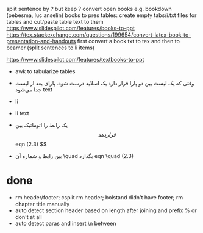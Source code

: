 split sentence by ? but keep ?
convert open books e.g. bookdown (pebesma, luc anselin) books to pres
tables: create empty tabs/i.txt files for tables and cut/paste table text to them
https://www.slidespilot.com/features/books-to-ppt
https://tex.stackexchange.com/questions/199654/convert-latex-book-to-presentation-and-handouts
first convert a book txt to tex and then to beamer (split sentences to li items)

https://www.slidespilot.com/features/textbooks-to-ppt
- awk to tabularize tables
- وقتی که یک لیست بین دو پارا قرار دارد یک اسلاید درست شود. پارای بعد از لیست جدا می‌شود
text
- li
- li
text

- یک رابط را اتوماتیک بین $$ قرار دهد
$$ eqn (2.3) $$
- بین رابط و شماره آن \quad بگذارد
eqn \quad (2.3)

# done
- rm header/footer; csplit rm header; bolstand didn't have footer; rm chapter title manually
- auto detect section header based on length after joining and prefix % or don't at all
- auto detect paras and insert \n between
